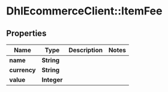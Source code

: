# DhlEcommerceClient::ItemFee

## Properties
Name | Type | Description | Notes
------------ | ------------- | ------------- | -------------
**name** | **String** |  |
**currency** | **String** |  |
**value** | **Integer** |  |


